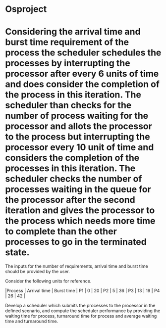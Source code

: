 # Osproject
# Considering the arrival time and burst time requirement of the process the scheduler schedules the processes by interrupting the processor after every 6 units of time and does consider the completion of the process in this iteration. The scheduler than checks for the number of process waiting for the processor and allots the processor to the process but interrupting the processor every 10 unit of time and considers the completion of the processes in this iteration. The scheduler checks the number of processes waiting in the queue for the processor after the second iteration and gives the processor to the process which needs more time to complete than the other processes to go in the terminated state.
The inputs for the number of requirements, arrival time and burst time should be provided by the user.

Consider the following units for reference.

|Process |   Arrival time |   Burst time |
P1       |		       0    |  		   20    |
P2   	   |	         5    | 		   36    |
P3       | 		      13    | 		   19    |
P4       | 		      26    | 		   42    |


Develop a scheduler which submits the processes to the processor in the defined scenario, and compute the scheduler performance by providing the waiting time for process, turnaround time for process and average waiting time and turnaround time.



